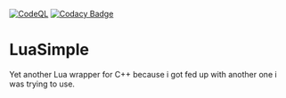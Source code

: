 [![CodeQL](https://github.com/thatrandomguy43/LuaSimple/actions/workflows/codeql.yml/badge.svg)](https://github.com/thatrandomguy43/LuaSimple/actions/workflows/codeql.yml) [![Codacy Badge](https://app.codacy.com/project/badge/Grade/45096f165bef42d6b6034c485f8ea561)](https://app.codacy.com/gh/thatrandomguy43/LuaSimple/dashboard?utm_source=gh&utm_medium=referral&utm_content=&utm_campaign=Badge_grade)
# LuaSimple
Yet another Lua wrapper for C++ because i got fed up with another one i was trying to use.
